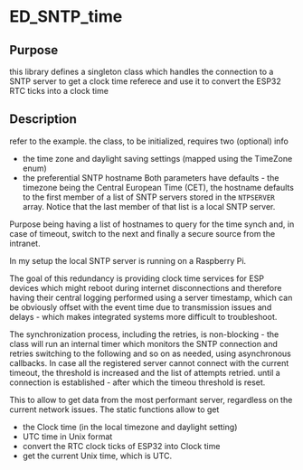 # ED_SNTP_time

## Purpose
this library defines a singleton class which handles the connection to a SNTP server to get a clock time referece and use it to convert the ESP32 RTC ticks into a clock time


## Description
refer to the example. the class, to be initialized, requires two (optional) info
- the time zone and daylight saving settings (mapped using the TimeZone enum)
- the preferential SNTP hostname
Both parameters have defaults - the timezone being the Central European Time (CET), the hostname defaults to the first member of a list of SNTP servers stored in the ```NTPSERVER``` array. Notice that the last member of that list is a local SNTP server.

Purpose being having a list of hostnames to query for the time synch and, in case of timeout, switch to the next and finally a secure source from the intranet.

In my setup the local SNTP server is running on a Raspberry Pi.

The goal of this redundancy is providing clock time services for ESP devices which might reboot during internet disconnections and therefore having their central logging performed using a server timestamp, which can be obviously offset with the event time due to transmission issues and delays - which makes integrated systems more difficult to troubleshoot.

The synchronization process, including the retries, is non-blocking - the class will run an internal timer which monitors the SNTP connection and retries switching to the following and so on as needed, using asynchronous callbacks.
In case all the registered server cannot connect with the current timeout, the threshold is increased and the list of attempts retried. until a connection is established - after which the timeou threshold is reset.

This to allow to get data from the most performant server, regardless on the current network issues.
The static functions allow to get
- the Clock time (in the local timezone and daylight setting)
- UTC time in Unix format
- convert the RTC clock ticks of ESP32 into Clock time
- get the current Unix time, which is UTC.
